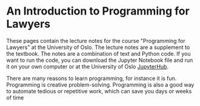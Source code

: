# An Introduction to Programming for Lawyers

These pages contain the lecture notes for the course "Programming for Lawyers"
at the University of Oslo. The lecture notes are a supplement to the textbook.
The notes are a combination of text and Python code. If you want to run the
code, you can download the Jupyter Notebook file and run it on your own computer
or at the University of Oslo [JupyterHub](https://jupyterhub.uio.no/).

There are many reasons to learn programming, for instance it is fun.
Programming is creative problem-solving. Programming is also a good
way to automate tedious or repetitive work, which can save you days
or weeks of time